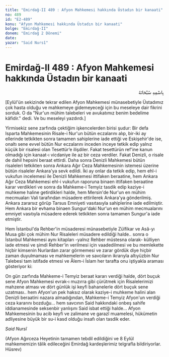 ```yaml
---
title: "Emirdağ-II 489 : Afyon Mahkemesi hakkında Üstadın bir kanaati"
no: 489
id: "E2-489"
konu: "Afyon Mahkemesi hakkında Üstadın bir kanaati"
bolge: "Emirdağ-II"
donem: "Emirdağ 2 Dönemi"
date: 
yazar: "Said Nursî"
---
```


# Emirdağ-II 489 : Afyon Mahkemesi hakkında Üstadın bir kanaati

<p class="arabic" dir="rtl" title="Meal: “Her türlü noksan sıfatlardan yüce olan Allah’ın adıyla.”">بِاسْمِهِ سُبْحَانَهُ</p>

<p class="takdim">[Eylül'ün sekizinde tekrar edilen Afyon Mahkemesi münasebetiyle Üstadımız çok hasta olduğu ve mahkemeye gidemeyeceği için bu meseleye dair fikrini sorduk. O da "Nur'un mühim talebeleri ve avukatımız benim bedelime kâfidir." dedi. Ve bu meseleyi yazdırdı.]</p>

Yirmisekiz sene zarfında çektiğim işkencelerden birisi şudur: Bir defa Isparta Mahkemesinin Risale-i Nur'un bütün eczalarını alıp, bir-iki ay ellerinde tetkikten sonra tamamen sahiplerine iade ettiği ve Eskişehir'de ise, onaltı sene evvel bütün Nur eczalarını inceden inceye tetkik edip yalnız küçük bir risalesi olan Tesettür’e ilişdiler. Fakat tesettürün ref'ine kanun olmadığı için kanaat-ı vicdaniye ile az bir ceza verdiler. Fakat Denizli, o risale de dahil hepsini beraat ettirdi. Daha sonra Denizli Mahkemesi bütün risaleleri tetkikten sonra Ankara Ağır Ceza Mahkemesinin istemesi üzerine bütün risaleler Ankara'ya sevk edildi. İki ay onlar da tetkik edip, hem ehl-i vukufun incelemesi ile Denizli Mahkemesi ittifaken beraatine, hem Ankara Ağır Ceza Mahkemesi ehl-i vukufun raporuna binaen ittifaken beraatine karar verdikleri ve sonra da Mahkeme-i Temyiz tasdik edip kaziye-i muhkeme haline getirdikleri halde, hem Mersin'de Nur'un en mühim mecmuaları Vali tarafından müsadere ettirilerek Ankara'ya gönderilmiş. Ankara zararsız görüp Tarsus Emniyeti vasıtasıyla sahiplerine iade edilmiştir. Hem Ankara bir evhama binaen Sungur'daki Nur'un en mühim mecmualarını emniyet vasıtıyla müsadere ederek tetkikten sonra tamamen Sungur'a iade etmiştir.

Hem İstanbul'da Rehber'in müsaderesi münasebetiyle Zülfikar ve Asâ-yı Musa gibi çok mühim Nur Risaleleri müsadere edildiği halde.. sonra o İstanbul Mahkemesi aynı kitapları -yalnız Rehber müstesna olarak- külliyen iade etmesi ve şimdi Rehber'in verilmesi için vaadedilmesi ve bu memlekette hiçbir kimsenin Nurlardan zarar görmemesi ve zarar gördük diye hiçbir zaman duyulmaması ve mahkemelerin ve savcıların ikrarıyla altıyüzbin Nur Talebesi tam istifade etmesi ve Âlem-i İslam her tarafta onu iştiyakla araması gösteriyor ki:

On gün zarfında Mahkeme-i Temyiz beraat kararı verdiği halde, dört buçuk sene Afyon Mahkemesi evrak-ı muzırra gibi çürütmek için Risalelerimizi mahzene atması ve dört günlük işi keyfi bahanelerle dört buçuk sene uzatması.. hem Afyon'un pek haksız olarak kaziye-i muhkeme halini alan Denizli beraatini nazara almadığından, Mahkeme-i Temyiz Afyon'un verdiği ceza kararını bozduğu... hem savcının Said hakkındaki onbeş sahife iddianamesinde seksenbir yanlışını Said isbat ettiği halde... Afyon Mahkemesinin bu acib keyfi ve zalimane ve garazî muamelesi, hükümetin adliyesine büyük bir su-i kasd olduğu insafı olan tasdik eder.

*Said Nursî*

(Afyon Ağırceza Heyetinin tamamen tebdil edildiğini ve 8 Eylül mahkememizin tâlik edileceğini Emirdağ kardeşlerimiz telgrafla bildiriyorlar. Hüsrev)
